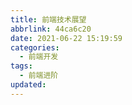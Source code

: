```yaml
---
title: 前端技术展望
abbrlink: 44ca6c20
date: 2021-06-22 15:19:59
categories:
  - 前端开发
tags:
  - 前端进阶
updated:
---
```

